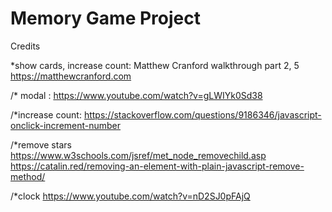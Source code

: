 # Memory Game Project
Credits

*show cards, increase count: Matthew Cranford walkthrough part 2, 5 https://matthewcranford.com

/* modal : https://www.youtube.com/watch?v=gLWIYk0Sd38

/*increase count: https://stackoverflow.com/questions/9186346/javascript-onclick-increment-number

/*remove stars
https://www.w3schools.com/jsref/met_node_removechild.asp
https://catalin.red/removing-an-element-with-plain-javascript-remove-method/

/*clock
https://www.youtube.com/watch?v=nD2SJ0pFAjQ
